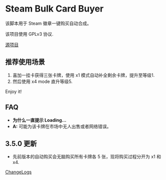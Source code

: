# Steam Bulk Card Buyer

该脚本用于 Steam 徽章一键购买自动合成。

该项目使用 GPLv3 协议.

[源项目](https://github.com/panikajo/Steam-Bulk-Card-Buyer)

## 推荐使用场景

1. 喜加一挂卡获得三张卡牌，使用 x1 模式自动补全剩余卡牌，提升至等级1.
2. 然后使用 x4 mode 直升等级5.

Enjoy it!

## FAQ

- **为什么一直提示 Loading...**
- **A:** 可能为该卡牌在市场中无人出售或者网络错误。

## 3.5.0 更新
- 先前版本的自动购买会无脑购买所有卡牌各 5 张，现将购买过程分开为 x1 和 x4.

[ChangeLogs](https://github.com/Alan-yhq/Steam-Bulk-Card-Buyer/blob/master/changelog.txt)